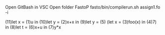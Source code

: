 Open GitBash in VSC
Open folder FastoP
fasto/bin/compilerun.sh assign1.fo -i


(11)let x = (1)u in
(10)let y = (2)x+x in
(9)let y = (5) (let x = (3)foo(x) in (4)7) in
(8)let t = (6)x+u in (7)y*x